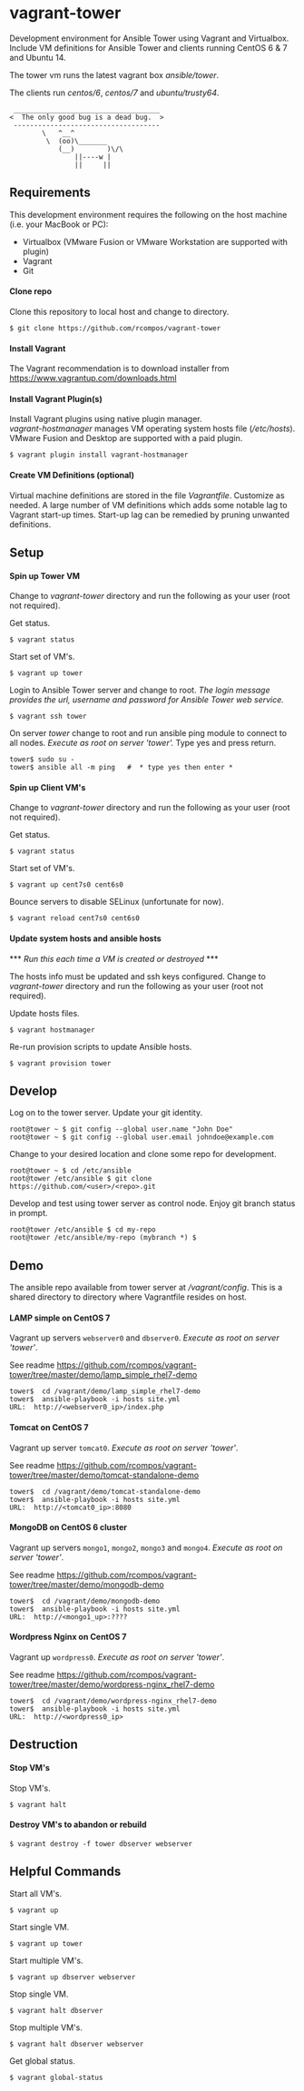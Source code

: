 # vagrant-tower

Development environment for Ansible Tower using Vagrant and Virtualbox.
Include VM definitions for Ansible Tower and clients running CentOS 6 & 7 and Ubuntu 14.

The tower vm runs the latest vagrant box *ansible/tower*.

The clients run *centos/6*, *centos/7* and *ubuntu/trusty64*.

```
 ____________________________________
<  The only good bug is a dead bug.  >
 ------------------------------------
        \   ^__^
         \  (oo)\_______
            (__)        )\/\
                ||----w |
                ||     ||
```
## Requirements

This development environment requires the following on the host machine (i.e. your MacBook or PC):

  - Virtualbox (VMware Fusion or VMware Workstation are supported with plugin)
  - Vagrant
  - Git

#### Clone repo
Clone this repository to local host and change to directory.

`$ git clone https://github.com/rcompos/vagrant-tower`

#### Install Vagrant

The Vagrant recommendation is to download installer from https://www.vagrantup.com/downloads.html

#### Install Vagrant Plugin(s)

Install Vagrant plugins using native plugin manager.  
*vagrant-hostmanager* manages VM operating system hosts file (*/etc/hosts*).
VMware Fusion and Desktop are supported with a paid plugin.

`$ vagrant plugin install vagrant-hostmanager`

#### Create VM Definitions (optional)

Virtual machine definitions are stored in the file *Vagrantfile*.  Customize as needed.
A large number of VM definitions which adds some notable lag to Vagrant start-up times.
Start-up lag can be remedied by pruning unwanted definitions.

## Setup
#### Spin up Tower VM

Change to *vagrant-tower* directory and run the following as your user (root not required).

Get status.

`$ vagrant status`

Start set of VM's.

`$ vagrant up tower`

Login to Ansible Tower server and change to root. 
*The login message provides the url, username and password for Ansible Tower web service.*

`$ vagrant ssh tower`

On server *tower* change to root and run ansible ping module to connect to all nodes.
*Execute as root on server 'tower'.*  Type yes and press return.

```
tower$ sudo su -
tower$ ansible all -m ping   #  * type yes then enter *
```

#### Spin up Client VM's

Change to *vagrant-tower* directory and run the following as your user (root not required).

Get status.

`$ vagrant status`

Start set of VM's.

`$ vagrant up cent7s0 cent6s0`

Bounce servers to disable SELinux (unfortunate for now).

`$ vagrant reload cent7s0 cent6s0`


#### Update system hosts and ansible hosts

*** _Run this each time a VM is created or destroyed_ ***

The hosts info must be updated and ssh keys configured.  Change to *vagrant-tower* directory and run the following as your user (root not required).

Update hosts files.

`$ vagrant hostmanager`

Re-run provision scripts to update Ansible hosts.

`$ vagrant provision tower`


## Develop

Log on to the tower server.  Update your git identity.

```
root@tower ~ $ git config --global user.name "John Doe"
root@tower ~ $ git config --global user.email johndoe@example.com
```

Change to your desired location and clone some repo for development.

```
root@tower ~ $ cd /etc/ansible
root@tower /etc/ansible $ git clone https://github.com/<user>/<repo>.git
```

Develop and test using tower server as control node.  Enjoy git branch status in prompt.

```
root@tower /etc/ansible $ cd my-repo
root@tower /etc/ansible/my-repo (mybranch *) $
```

## Demo

The ansible repo available from tower server at */vagrant/config*.
This is a shared directory to directory where Vagrantfile resides on host.

#### LAMP simple on CentOS 7 
Vagrant up servers `webserver0` and `dbserver0`.  *Execute as root on server 'tower'*.

See readme https://github.com/rcompos/vagrant-tower/tree/master/demo/lamp_simple_rhel7-demo

```
tower$  cd /vagrant/demo/lamp_simple_rhel7-demo
tower$  ansible-playbook -i hosts site.yml
URL:  http://<webserver0_ip>/index.php
```

#### Tomcat on CentOS 7
Vagrant up server `tomcat0`.  *Execute as root on server 'tower'*.

See readme https://github.com/rcompos/vagrant-tower/tree/master/demo/tomcat-standalone-demo

```
tower$  cd /vagrant/demo/tomcat-standalone-demo
tower$  ansible-playbook -i hosts site.yml
URL:  http://<tomcat0_ip>:8080
```

#### MongoDB on CentOS 6 cluster
Vagrant up servers `mongo1`, `mongo2`, `mongo3` and `mongo4`.  *Execute as root on server 'tower'*.

See readme https://github.com/rcompos/vagrant-tower/tree/master/demo/mongodb-demo

```
tower$  cd /vagrant/demo/mongodb-demo
tower$  ansible-playbook -i hosts site.yml
URL:  http://<mongo1_up>:????
```

#### Wordpress Nginx on CentOS 7
Vagrant up `wordpress0`.  *Execute as root on server 'tower'*.

See readme https://github.com/rcompos/vagrant-tower/tree/master/demo/wordpress-nginx_rhel7-demo

```
tower$  cd /vagrant/demo/wordpress-nginx_rhel7-demo
tower$  ansible-playbook -i hosts site.yml
URL:  http://<wordpress0_ip>
```

## Destruction

#### Stop VM's

Stop VM's.

`$ vagrant halt`

#### Destroy VM's to abandon or rebuild

`$ vagrant destroy -f tower dbserver webserver`

## Helpful Commands

Start all VM's.

`$ vagrant up`

Start single VM.

`$ vagrant up tower`

Start multiple VM's.

`$ vagrant up dbserver webserver`

Stop single VM.

`$ vagrant halt dbserver`

Stop multiple VM's.

`$ vagrant halt dbserver webserver`

Get global status.

`$ vagrant global-status`
